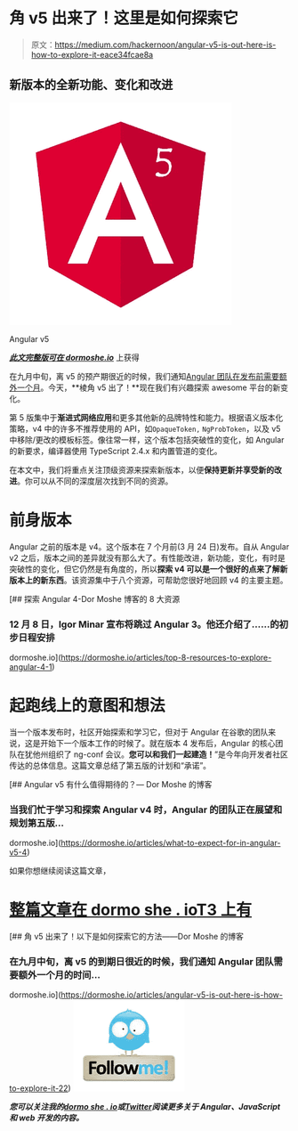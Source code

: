 # 角 v5 出来了！这里是如何探索它

> 原文：<https://medium.com/hackernoon/angular-v5-is-out-here-is-how-to-explore-it-eace34fcae8a>

## 新版本的全新功能、变化和改进

![](img/da01367a92598262cb606de2c36c827e.png)

Angular v5

[***此文完整版可在 dormoshe.io***](https://dormoshe.io/articles/angular-v5-is-out-here-is-how-to-explore-it-22) 上获得

在九月中旬，离 v5 的预产期很近的时候，我们通知[Angular 团队在发布前需要额外一个月](https://dormoshe.io/articles/angular-version-5-release-was-delayed-21)。今天，**棱角 v5 出了！**现在我们有兴趣探索 awesome 平台的新变化。

第 5 版集中于**渐进式网络应用**和更多其他新的品牌特性和能力。根据语义版本化策略，v4 中的许多不推荐使用的 API，如`OpaqueToken,` `NgProbToken`，以及 v5 中移除/更改的模板标签。像往常一样，这个版本包括突破性的变化，如 Angular 的新要求，编译器使用 TypeScript 2.4.x 和内置管道的变化。

在本文中，我们将重点关注顶级资源来探索新版本，以便**保持更新并享受新的改进**。你可以从不同的深度层次找到不同的资源。

# 前身版本

Angular 之前的版本是 v4。这个版本在 7 个月前(3 月 24 日)发布。自从 Angular v2 之后，版本之间的差异就没有那么大了。有性能改进，新功能，变化，有时是突破性的变化，但它仍然是有角度的，所以**探索 v4 可以是一个很好的点来了解新版本上的新东西**。该资源集中于八个资源，可帮助您很好地回顾 v4 的主要主题。

[](https://dormoshe.io/articles/top-8-resources-to-explore-angular-4-1) [## 探索 Angular 4-Dor Moshe 博客的 8 大资源

### 12 月 8 日，Igor Minar 宣布将跳过 Angular 3。他还介绍了……的初步日程安排

dormoshe.io](https://dormoshe.io/articles/top-8-resources-to-explore-angular-4-1) 

# 起跑线上的意图和想法

当一个版本发布时，社区开始探索和学习它，但对于 Angular 在谷歌的团队来说，这是开始下一个版本工作的时候了。就在版本 4 发布后，Angular 的核心团队在犹他州组织了 ng-conf 会议。**您可以和我们一起建造！**”是今年向开发者社区传达的总体信息。这篇文章总结了第五版的计划和“承诺”。

[](https://dormoshe.io/articles/what-to-expect-for-in-angular-v5-4) [## Angular v5 有什么值得期待的？— Dor Moshe 的博客

### 当我们忙于学习和探索 Angular v4 时，Angular 的团队正在展望和规划第五版…

dormoshe.io](https://dormoshe.io/articles/what-to-expect-for-in-angular-v5-4) 

如果你想继续阅读这篇文章，

# [**整篇文章在 dormo she . io**T3 上有](https://dormoshe.io/articles/angular-v5-is-out-here-is-how-to-explore-it-22)

[](https://dormoshe.io/articles/angular-v5-is-out-here-is-how-to-explore-it-22) [## 角 v5 出来了！以下是如何探索它的方法——Dor Moshe 的博客

### 在九月中旬，离 v5 的到期日很近的时候，我们通知 Angular 团队需要额外一个月的时间…

dormoshe.io](https://dormoshe.io/articles/angular-v5-is-out-here-is-how-to-explore-it-22) ![](img/522b2e4ace3cfcecd43bba30fcf0a317.png)

***您可以关注我的***[***dormo she . io***](https://www.dormoshe.io)***或***[***Twitter***](https://twitter.com/DorMoshe)***阅读更多关于 Angular、JavaScript 和 web 开发的内容。***